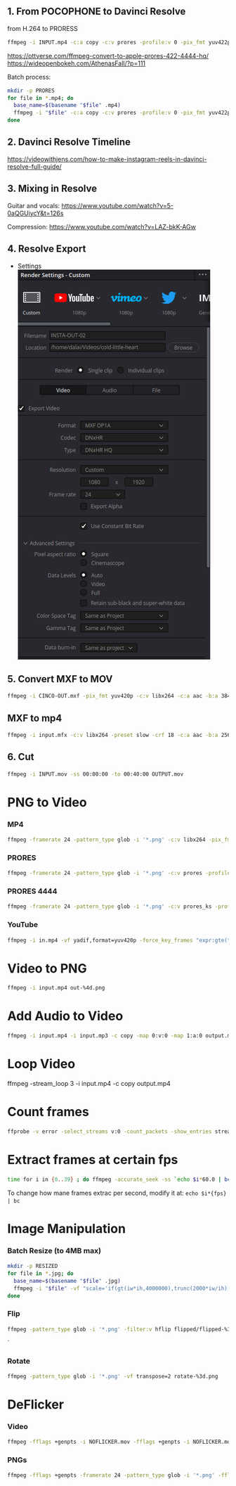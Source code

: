 ## 1. From POCOPHONE to Davinci Resolve 

from H.264 to PRORESS

```bash
ffmpeg -i INPUT.mp4 -c:a copy -c:v prores -profile:v 0 -pix_fmt yuv422p10 OUTPUT.mov
```

https://ottverse.com/ffmpeg-convert-to-apple-prores-422-4444-hq/
https://wideopenbokeh.com/AthenasFall/?p=111

Batch process:
```bash
mkdir -p PRORES
for file in *.mp4; do
  base_name=$(basename "$file" .mp4)
  ffmpeg -i "$file" -c:a copy -c:v prores -profile:v 0 -pix_fmt yuv422p10 "PRORES/${base_name}.mov"
done
```

## 2. Davinci Resolve Timeline
https://videowithjens.com/how-to-make-instagram-reels-in-davinci-resolve-full-guide/

## 3. Mixing in Resolve
Guitar and vocals:
https://www.youtube.com/watch?v=5-0aQGUiycY&t=126s

Compression:
https://www.youtube.com/watch?v=LAZ-bkK-AGw

## 4. Resolve Export
- Settings
![Davinci Settings](export-settings.png)

## 5. Convert MXF to MOV
```bash
ffmpeg -i CINCO-OUT.mxf -pix_fmt yuv420p -c:v libx264 -c:a aac -b:a 384k -sn MXF-OUT.mov
```

## MXF to mp4
```bash
ffmpeg -i input.mfx -c:v libx264 -preset slow -crf 18 -c:a aac -b:a 256k output.mp4
```

## 6. Cut
```bash
ffmpeg -i INPUT.mov -ss 00:00:00 -to 00:40:00 OUTPUT.mov
```

# PNG to Video
### MP4
```bash
ffmpeg -framerate 24 -pattern_type glob -i '*.png' -c:v libx264 -pix_fmt yuv420p out.mp4
```

### PRORES
```bash
ffmpeg -framerate 24 -pattern_type glob -i '*.png' -c:v prores -profile:v 0 -pix_fmt yuv422p10 out.mov
```

### PRORES 4444
```bash
ffmpeg -framerate 24 -pattern_type glob -i '*.png' -c:v prores_ks -profile:v 4444 -pix_fmt yuva444p10 out.mov
```

### YouTube
```bash
ffmpeg -i in.mp4 -vf yadif,format=yuv420p -force_key_frames "expr:gte(t,n_forced/2)" -c:v libx264 -crf 18 -bf 2 -c:a aac -q:a 1 -ac 2 -ar 48000 -use_editlist 0 -movflags +faststart out.mp4
```

# Video to PNG
```bash
ffmpeg -i input.mp4 out-%4d.png
```

# Add Audio to Video
```bash
ffmpeg -i input.mp4 -i input.mp3 -c copy -map 0:v:0 -map 1:a:0 output.mp4
```

# Loop Video
ffmpeg -stream_loop 3 -i input.mp4 -c copy output.mp4

# Count frames
```bash
ffprobe -v error -select_streams v:0 -count_packets -show_entries stream=nb_read_packets -of csv=p=0 input.mp4
```

# Extract frames at certain fps
```bash
time for i in {0..39} ; do ffmpeg -accurate_seek -ss `echo $i*60.0 | bc` -i input.mp4 -frames:v 1 output-$i.png ; done
```
To change how mane frames extrac per second, modify it at: `echo $i*{fps} | bc`

# Image Manipulation
### Batch Resize (to 4MB max)
```bash
mkdir -p RESIZED
for file in *.jpg; do
  base_name=$(basename "$file" .jpg)
  ffmpeg -i "$file" -vf "scale='if(gt(iw*ih,4000000),trunc(2000*iw/ih),iw)':'if(gt(iw*ih,4000000),2000,ih)'" "RESIZED/${base_name}.jpg"
done
```
### Flip
```bash
ffmpeg -pattern_type glob -i '*.png' -filter:v hflip flipped/flipped-%3d.png
```
` 

### Rotate
```bash
ffmpeg -pattern_type glob -i '*.png' -vf transpose=2 rotate-%3d.png
```

# DeFlicker
### Video
```bash
ffmpeg -fflags +genpts -i NOFLICKER.mov -fflags +genpts -i NOFLICKER.mov -filter_complex "[0:v]setpts=PTS-STARTPTS[top]; [1:v]setpts=PTS-STARTPTS+.033/TB, format=yuv422p10, colorchannelmixer=aa=0.5[bottom]; [top][bottom]overlay=shortest=1" -c:v prores -profile:v 0 -pix_fmt yuv422p10 NOFLICKER-02.mov
```

### PNGs
```bash
ffmpeg -fflags +genpts -framerate 24 -pattern_type glob -i '*.png' -fflags +genpts -framerate 24 -pattern_type glob -i '*.png' -filter_complex "[0:v]setpts=PTS-STARTPTS[top]; [1:v]setpts=PTS-STARTPTS+.033/TB, format=yuv422p10, colorchannelmixer=aa=0.5[bottom]; [top][bottom]overlay=shortest=1" -c:v prores -profile:v 0 -pix_fmt yuv422p10 NOFLICKER-prores-24fps-01.mov
```

